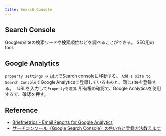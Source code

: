 ```yaml
---
title: Search Console
---
```


## Search Console
Googleのsiteの検索ワードや検索順位などを調べることができる。
SEO用のtool.

## Google Analytics
`property settings` -> `Edit`でSearch consoleに移動する。
`Add a site to Search Console`でGoogle Analyticsに登録しているものと、同じsiteを登録する。　
URLを入力して`Propertyを追加`.
所有権の確認で、Google Analyticsを使用するで、確認を押す。




## Reference
* [Briefmetrics - Email Reports for Google Analytics](https://briefmetrics.com/articles/remove-localhost-from-referrers)
* [サーチコンソール（Google Search Console）の使い方と登録方法教えます](http://seolaboratory.jp/other/2016062936916.php)
